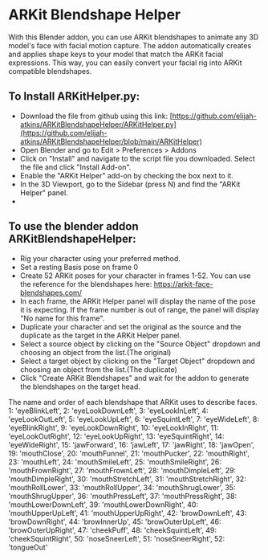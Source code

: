 # ARKit Blendshape Helper
With this Blender addon, you can use ARKit blendshapes to animate any 3D model's face with facial motion capture. The addon automatically creates and applies shape keys to your model that match the ARKit facial expressions. This way, you can easily convert your facial rig into ARKit compatible blendshapes.

## To Install ARKitHelper.py:
- Download the file from github using this link: [https://github.com/elijah-atkins/ARKitBlendshapeHelper/ARKitHelper.py](https://github.com/elijah-atkins/ARKitBlendshapeHelper/blob/main/ARKitHelper)
- Open Blender and go to Edit > Preferences > Addons
- Click on "Install" and navigate to the script file you downloaded. Select the file and click "Install Add-on".
- Enable the "ARKit Helper" add-on by checking the box next to it.
- In the 3D Viewport, go to the Sidebar (press N) and find the "ARKit Helper" panel.
- 
## To use the blender addon ARKitBlendshapeHelper:
- Rig your character using your preferred method.
- Set a resting Basis pose on frame 0
- Create 52 ARKit poses for your character in frames 1-52. You can use the reference for the blendshapes here: https://arkit-face-blendshapes.com/ 
-  In each frame, the ARKit Helper panel will display the name of the pose it is expecting. If the frame number is out of range, the panel will display "No name for this frame".
- Duplicate your character and set the original as the source and the duplicate as the target in the ARKit Helper panel.
- Select a source object by clicking on the "Source Object" dropdown and choosing an object from the list.(The original)
- Select a target object by clicking on the "Target Object" dropdown and choosing an object from the list.(The duplicate)
- Click "Create ARKit Blendshapes" and wait for the addon to generate the blendshapes on the target head.

The name and order of each blendshape that ARKit uses to describe faces.
  1: 'eyeBlinkLeft',
  2: 'eyeLookDownLeft',
  3: 'eyeLookInLeft',
  4: 'eyeLookOutLeft',
  5: 'eyeLookUpLeft',
  6: 'eyeSquintLeft',
  7: 'eyeWideLeft',
  8: 'eyeBlinkRight',
  9: 'eyeLookDownRight',
  10: 'eyeLookInRight',
  11: 'eyeLookOutRight',
  12: 'eyeLookUpRight',
  13: 'eyeSquintRight',
  14: 'eyeWideRight',
  15: 'jawForward',
  16: 'jawLeft',
  17: 'jawRight',
  18: 'jawOpen',
  19: 'mouthClose',
  20: 'mouthFunnel',
  21: 'mouthPucker',
  22: 'mouthRight',
  23: 'mouthLeft',
  24: 'mouthSmileLeft',
  25: 'mouthSmileRight',
  26: 'mouthFrownRight',
  27: 'mouthFrownLeft',
  28: 'mouthDimpleLeft',
  29: 'mouthDimpleRight',
  30: 'mouthStretchLeft',
  31: 'mouthStretchRight',
  32: 'mouthRollLower',
  33: 'mouthRollUpper',
  34: 'mouthShrugLower',
  35: 'mouthShrugUpper',
  36: 'mouthPressLeft',
  37: 'mouthPressRight',
  38: 'mouthLowerDownLeft',
  39: 'mouthLowerDownRight',
  40: 'mouthUpperUpLeft',
  41: 'mouthUpperUpRight',
  42: 'browDownLeft',
  43: 'browDownRight',
  44: 'browInnerUp',
  45: 'browOuterUpLeft',
  46: 'browOuterUpRight',
  47: 'cheekPuff',
  48: 'cheekSquintLeft',
  49: 'cheekSquintRight',
  50: 'noseSneerLeft',
  51: 'noseSneerRight',
  52: 'tongueOut'
